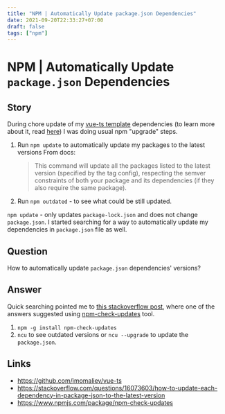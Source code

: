 ```yaml
---
title: "NPM | Automatically Update package.json Dependencies"
date: 2021-09-20T22:33:27+07:00
draft: false
tags: ["npm"]
---
```


# NPM | Automatically Update `package.json` Dependencies

## Story

During chore update of my [vue-ts template](https://github.com/imomaliev/vue-ts) dependencies (to learn more about it, read [here](https://dev.to/imomaliev/series/13845)) I was doing usual npm "upgrade" steps.

1. Run `npm update` to automatically update my packages to the latest versions
   From docs:
    > This command will update all the packages listed to the latest version (specified by the tag config), respecting the semver constraints of both your package and its dependencies (if they also require the same package).
1. Run `npm outdated` - to see what could be still updated.

`npm update` - only updates `package-lock.json` and does not change `package.json`. I started searching for a way to automatically update my dependencies in `package.json` file as well.

## Question

How to automatically update `package.json` dependencies' versions?

## Answer

Quick searching pointed me to [this stackoverflow post](https://stackoverflow.com/questions/16073603/how-to-update-each-dependency-in-package-json-to-the-latest-version), where one of the answers suggested using [npm-check-updates](https://www.npmjs.com/package/npm-check-updates) tool.

1. `npm -g install npm-check-updates`
1. `ncu` to see outdated versions or `ncu --upgrade` to update the `package.json`.

## Links

-   https://github.com/imomaliev/vue-ts
-   https://stackoverflow.com/questions/16073603/how-to-update-each-dependency-in-package-json-to-the-latest-version
-   https://www.npmjs.com/package/npm-check-updates
